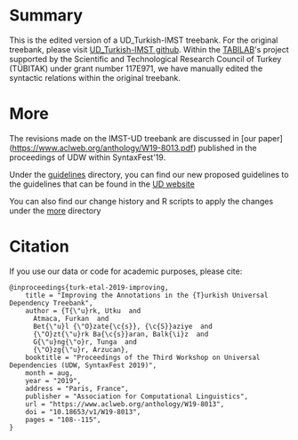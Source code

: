 
# Summary

This is the edited version of a UD_Turkish-IMST treebank. For the original treebank, please visit [UD_Turkish-IMST github](https://github.com/UniversalDependencies/UD_Turkish-IMST/). Within the [TABILAB](http://http://tabilab.cmpe.boun.edu.tr/)'s project supported by the Scientific and Technological Research Council of Turkey (TÜBITAK) under grant number 117E971, we have manually edited the syntactic relations within the original treebank.

# More

The revisions made on the IMST-UD treebank are discussed in [our paper] (https://www.aclweb.org/anthology/W19-8013.pdf) published in the proceedings of UDW within SyntaxFest'19.

Under the [guidelines](https://github.com/boun-tabi/UD_Turkish-BIMST/tree/master/guidelines/)  directory, you can find our new proposed guidelines to the guidelines that can be found in the [UD website](https://universaldependencies.org/u/dep/all.html)

You can also find our change history and R scripts to apply the changes under the [more](https://github.com/boun-tabi/UD_TURKISH-BPUD/tree/master/more/) directory

# Citation

If you use our data or code for academic purposes, please cite:

```
@inproceedings{turk-etal-2019-improving,
    title = "Improving the Annotations in the {T}urkish Universal Dependency Treebank",
    author = {T{\"u}rk, Utku  and
      Atmaca, Furkan  and
      Bet{\"u}l {\"O}zate{\c{s}}, {\c{S}}aziye  and
      {\"O}zt{\"u}rk Ba{\c{s}}aran, Balk{\i}z  and
      G{\"u}ng{\"o}r, Tunga  and
      {\"O}zg{\"u}r, Arzucan},
    booktitle = "Proceedings of the Third Workshop on Universal Dependencies (UDW, SyntaxFest 2019)",
    month = aug,
    year = "2019",
    address = "Paris, France",
    publisher = "Association for Computational Linguistics",
    url = "https://www.aclweb.org/anthology/W19-8013",
    doi = "10.18653/v1/W19-8013",
    pages = "108--115",
}

```

